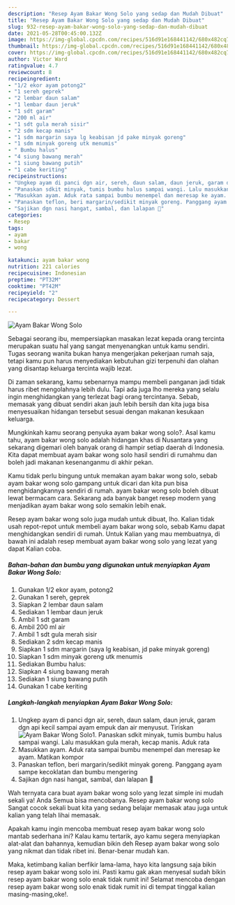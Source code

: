 ```yaml
---
description: "Resep Ayam Bakar Wong Solo yang sedap dan Mudah Dibuat"
title: "Resep Ayam Bakar Wong Solo yang sedap dan Mudah Dibuat"
slug: 932-resep-ayam-bakar-wong-solo-yang-sedap-dan-mudah-dibuat
date: 2021-05-28T00:45:00.132Z
image: https://img-global.cpcdn.com/recipes/516d91e168441142/680x482cq70/ayam-bakar-wong-solo-foto-resep-utama.jpg
thumbnail: https://img-global.cpcdn.com/recipes/516d91e168441142/680x482cq70/ayam-bakar-wong-solo-foto-resep-utama.jpg
cover: https://img-global.cpcdn.com/recipes/516d91e168441142/680x482cq70/ayam-bakar-wong-solo-foto-resep-utama.jpg
author: Victor Ward
ratingvalue: 4.7
reviewcount: 8
recipeingredient:
- "1/2 ekor ayam potong2"
- "1 sereh geprek"
- "2 lembar daun salam"
- "1 lembar daun jeruk"
- "1 sdt garam"
- "200 ml air"
- "1 sdt gula merah sisir"
- "2 sdm kecap manis"
- "1 sdm margarin saya lg keabisan jd pake minyak goreng"
- "1 sdm minyak goreng utk menumis"
- " Bumbu halus"
- "4 siung bawang merah"
- "1 siung bawang putih"
- "1 cabe keriting"
recipeinstructions:
- "Ungkep ayam di panci dgn air, sereh, daun salam, daun jeruk, garam dgn api kecil sampai ayam empuk dan air menyusut. Tiriskan"
- "Panaskan sdkit minyak, tumis bumbu halus sampai wangi. Lalu masukkan gula merah, kecap manis. Aduk rata"
- "Masukkan ayam. Aduk rata sampai bumbu menempel dan meresap ke ayam. Matikan kompor"
- "Panaskan teflon, beri margarin/sedikit minyak goreng. Panggang ayam sampe kecoklatan dan bumbu mengering"
- "Sajikan dgn nasi hangat, sambal, dan lalapan 🥰"
categories:
- Resep
tags:
- ayam
- bakar
- wong

katakunci: ayam bakar wong 
nutrition: 221 calories
recipecuisine: Indonesian
preptime: "PT32M"
cooktime: "PT42M"
recipeyield: "2"
recipecategory: Dessert

---
```



![Ayam Bakar Wong Solo](https://img-global.cpcdn.com/recipes/516d91e168441142/680x482cq70/ayam-bakar-wong-solo-foto-resep-utama.jpg)

Sebagai seorang ibu, mempersiapkan masakan lezat kepada orang tercinta merupakan suatu hal yang sangat menyenangkan untuk kamu sendiri. Tugas seorang  wanita bukan hanya mengerjakan pekerjaan rumah saja, tetapi kamu pun harus menyediakan kebutuhan gizi terpenuhi dan olahan yang disantap keluarga tercinta wajib lezat.

Di zaman  sekarang, kamu sebenarnya mampu membeli panganan jadi tidak harus ribet mengolahnya lebih dulu. Tapi ada juga lho mereka yang selalu ingin menghidangkan yang terlezat bagi orang tercintanya. Sebab, memasak yang dibuat sendiri akan jauh lebih bersih dan kita juga bisa menyesuaikan hidangan tersebut sesuai dengan makanan kesukaan keluarga. 



Mungkinkah kamu seorang penyuka ayam bakar wong solo?. Asal kamu tahu, ayam bakar wong solo adalah hidangan khas di Nusantara yang sekarang digemari oleh banyak orang di hampir setiap daerah di Indonesia. Kita dapat membuat ayam bakar wong solo hasil sendiri di rumahmu dan boleh jadi makanan kesenanganmu di akhir pekan.

Kamu tidak perlu bingung untuk memakan ayam bakar wong solo, sebab ayam bakar wong solo gampang untuk dicari dan kita pun bisa menghidangkannya sendiri di rumah. ayam bakar wong solo boleh dibuat lewat bermacam cara. Sekarang ada banyak banget resep modern yang menjadikan ayam bakar wong solo semakin lebih enak.

Resep ayam bakar wong solo juga mudah untuk dibuat, lho. Kalian tidak usah repot-repot untuk membeli ayam bakar wong solo, sebab Kamu dapat menghidangkan sendiri di rumah. Untuk Kalian yang mau membuatnya, di bawah ini adalah resep membuat ayam bakar wong solo yang lezat yang dapat Kalian coba.

<!--inarticleads1-->

##### Bahan-bahan dan bumbu yang digunakan untuk menyiapkan Ayam Bakar Wong Solo:

1. Gunakan 1/2 ekor ayam, potong2
1. Gunakan 1 sereh, geprek
1. Siapkan 2 lembar daun salam
1. Sediakan 1 lembar daun jeruk
1. Ambil 1 sdt garam
1. Ambil 200 ml air
1. Ambil 1 sdt gula merah sisir
1. Sediakan 2 sdm kecap manis
1. Siapkan 1 sdm margarin (saya lg keabisan, jd pake minyak goreng)
1. Siapkan 1 sdm minyak goreng utk menumis
1. Sediakan  Bumbu halus:
1. Siapkan 4 siung bawang merah
1. Sediakan 1 siung bawang putih
1. Gunakan 1 cabe keriting




<!--inarticleads2-->

##### Langkah-langkah menyiapkan Ayam Bakar Wong Solo:

1. Ungkep ayam di panci dgn air, sereh, daun salam, daun jeruk, garam dgn api kecil sampai ayam empuk dan air menyusut. Tiriskan
<img src="https://img-global.cpcdn.com/steps/4c4e91eec4b5c14e/160x128cq70/ayam-bakar-wong-solo-langkah-memasak-1-foto.jpg" alt="Ayam Bakar Wong Solo">1. Panaskan sdkit minyak, tumis bumbu halus sampai wangi. Lalu masukkan gula merah, kecap manis. Aduk rata
1. Masukkan ayam. Aduk rata sampai bumbu menempel dan meresap ke ayam. Matikan kompor
1. Panaskan teflon, beri margarin/sedikit minyak goreng. Panggang ayam sampe kecoklatan dan bumbu mengering
1. Sajikan dgn nasi hangat, sambal, dan lalapan 🥰




Wah ternyata cara buat ayam bakar wong solo yang lezat simple ini mudah sekali ya! Anda Semua bisa mencobanya. Resep ayam bakar wong solo Sangat cocok sekali buat kita yang sedang belajar memasak atau juga untuk kalian yang telah lihai memasak.

Apakah kamu ingin mencoba membuat resep ayam bakar wong solo mantab sederhana ini? Kalau kamu tertarik, ayo kamu segera menyiapkan alat-alat dan bahannya, kemudian bikin deh Resep ayam bakar wong solo yang nikmat dan tidak ribet ini. Benar-benar mudah kan. 

Maka, ketimbang kalian berfikir lama-lama, hayo kita langsung saja bikin resep ayam bakar wong solo ini. Pasti kamu gak akan menyesal sudah bikin resep ayam bakar wong solo enak tidak rumit ini! Selamat mencoba dengan resep ayam bakar wong solo enak tidak rumit ini di tempat tinggal kalian masing-masing,oke!.

